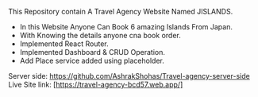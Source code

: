 This Repository contain A Travel Agency Website Named JISLANDS.

* In this Website Anyone Can Book 6 amazing Islands From Japan.
* With Knowing the details anyone cna book order.
* Implemented React Router.
* Implemented Dashboard & CRUD Operation.
* Add Place service added using placeholder.


Server side: https://github.com/AshrakShohas/Travel-agency-server-side
Live Site link: [https://travel-agency-bcd57.web.app/]
